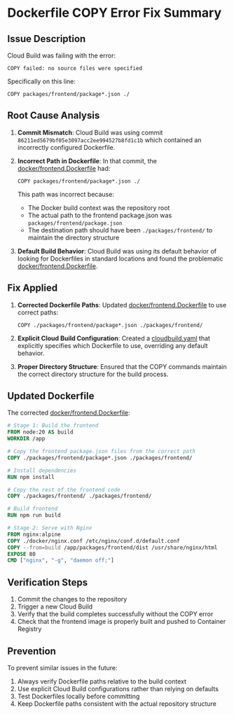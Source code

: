 # Dockerfile COPY Error Fix Summary

## Issue Description

Cloud Build was failing with the error:
```
COPY failed: no source files were specified
```

Specifically on this line:
```
COPY packages/frontend/package*.json ./
```

## Root Cause Analysis

1. **Commit Mismatch**: Cloud Build was using commit `86211ed5679bf05e3097acc2ee994527b8fd1c1b` which contained an incorrectly configured Dockerfile.

2. **Incorrect Path in Dockerfile**: In that commit, the [docker/frontend.Dockerfile](file:///c%3A/Users/Lenovo/Lingua-phone-monorepo/docker/frontend-k8s.Dockerfile) had:
   ```
   COPY packages/frontend/package*.json ./
   ```

   This path was incorrect because:
   - The Docker build context was the repository root
   - The actual path to the frontend package.json was `packages/frontend/package.json`
   - The destination path should have been `./packages/frontend/` to maintain the directory structure

3. **Default Build Behavior**: Cloud Build was using its default behavior of looking for Dockerfiles in standard locations and found the problematic [docker/frontend.Dockerfile](file:///c%3A/Users/Lenovo/Lingua-phone-monorepo/docker/frontend-k8s.Dockerfile).

## Fix Applied

1. **Corrected Dockerfile Paths**: Updated [docker/frontend.Dockerfile](file:///c%3A/Users/Lenovo/Lingua-phone-monorepo/docker/frontend-k8s.Dockerfile) to use correct paths:
   ```
   COPY ./packages/frontend/package*.json ./packages/frontend/
   ```

2. **Explicit Cloud Build Configuration**: Created a [cloudbuild.yaml](file:///c%3A/Users/Lenovo/Lingua-phone-monorepo/cloudbuild.yaml) that explicitly specifies which Dockerfile to use, overriding any default behavior.

3. **Proper Directory Structure**: Ensured that the COPY commands maintain the correct directory structure for the build process.

## Updated Dockerfile

The corrected [docker/frontend.Dockerfile](file:///c%3A/Users/Lenovo/Lingua-phone-monorepo/docker/frontend-k8s.Dockerfile):

```dockerfile
# Stage 1: Build the frontend
FROM node:20 AS build
WORKDIR /app

# Copy the frontend package.json files from the correct path
COPY ./packages/frontend/package*.json ./packages/frontend/

# Install dependencies
RUN npm install

# Copy the rest of the frontend code
COPY ./packages/frontend/ ./packages/frontend/

# Build frontend
RUN npm run build

# Stage 2: Serve with Nginx
FROM nginx:alpine
COPY ./docker/nginx.conf /etc/nginx/conf.d/default.conf
COPY --from=build /app/packages/frontend/dist /usr/share/nginx/html
EXPOSE 80
CMD ["nginx", "-g", "daemon off;"]
```

## Verification Steps

1. Commit the changes to the repository
2. Trigger a new Cloud Build
3. Verify that the build completes successfully without the COPY error
4. Check that the frontend image is properly built and pushed to Container Registry

## Prevention

To prevent similar issues in the future:
1. Always verify Dockerfile paths relative to the build context
2. Use explicit Cloud Build configurations rather than relying on defaults
3. Test Dockerfiles locally before committing
4. Keep Dockerfile paths consistent with the actual repository structure
